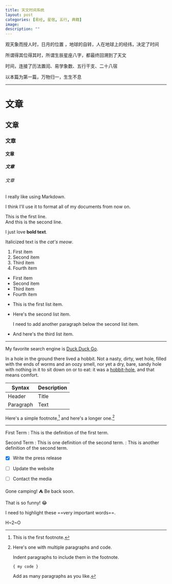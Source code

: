 ```yaml
---
title: 天文时间系统
layout: post
categories: [易经, 星宿, 五行, 典籍]
image: 
description: ""
---
```


观天象而授人时，日月的位置 ，地球的自转，人在地球上的经纬，决定了时间

所谓得其位得其时，所谓生辰星座八字，都最终回溯到了天文

时间，连接了历法置闰、易学象数、五行干支、二十八宿

以本篇为第一篇，万物归一，生生不息

***

# 文章
## 文章
### 文章
#### 文章
##### 文章
###### 文章

I really like using Markdown.

I think I'll use it to format all of my documents from now on.

This is the first line.  
And this is the second line.

I just love **bold text**.

Italicized text is the *cat's meow*.

1. First item
2. Second item
3. Third item
4. Fourth item

- First item
- Second item
- Third item
- Fourth item

* This is the first list item.
* Here's the second list item.

    I need to add another paragraph below the second list item.

* And here's the third list item.

***

My favorite search engine is [Duck Duck Go](https://duckduckgo.com "The best search engine for privacy").

In a hole in the ground there lived a hobbit. Not a nasty, dirty, wet hole, filled with the ends
of worms and an oozy smell, nor yet a dry, bare, sandy hole with nothing in it to sit down on or to
eat: it was a [hobbit-hole](https://en.wikipedia.org/wiki/Hobbit#Lifestyle "Hobbit lifestyles"), and that means comfort.


| Syntax      | Description |
| ----------- | ----------- |
| Header      | Title       |
| Paragraph   | Text        |


Here's a simple footnote,[^1] and here's a longer one.[^bignote]

[^1]: This is the first footnote.

[^bignote]: Here's one with multiple paragraphs and code.

    Indent paragraphs to include them in the footnote.

    `{ my code }`

    Add as many paragraphs as you like.
    
***
First Term
: This is the definition of the first term.

Second Term
: This is one definition of the second term.
: This is another definition of the second term.

- [x] Write the press release
- [ ] Update the website
- [ ] Contact the media


Gone camping! :tent: Be back soon.

That is so funny! :joy:

I need to highlight these ==very important words==.

H~2~O
